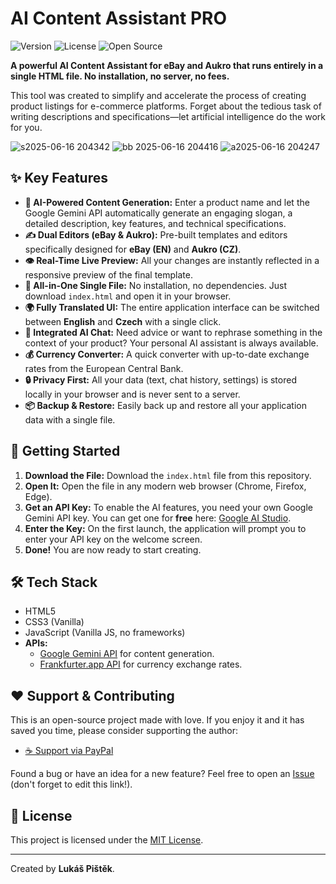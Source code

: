 # AI Content Assistant PRO

![Version](https://img.shields.io/badge/version-1.5.0-blue)
![License](https://img.shields.io/badge/license-MIT-green)
![Open Source](https://shields.io/badge/open--source-❤️-purple)

**A powerful AI Content Assistant for eBay and Aukro that runs entirely in a single HTML file. No installation, no server, no fees.**

This tool was created to simplify and accelerate the process of creating product listings for e-commerce platforms. Forget about the tedious task of writing descriptions and specifications—let artificial intelligence do the work for you.


![s2025-06-16 204342](https://github.com/user-attachments/assets/bae577f7-ff69-49b5-8e62-862798f4151d)
![bb 2025-06-16 204416](https://github.com/user-attachments/assets/a6e265ee-cf11-4298-be17-ce1675823981)
![a2025-06-16 204247](https://github.com/user-attachments/assets/37a4c40d-f509-4d09-ad09-ad69a58ba59a)

## ✨ Key Features

* **🤖 AI-Powered Content Generation:** Enter a product name and let the Google Gemini API automatically generate an engaging slogan, a detailed description, key features, and technical specifications.
* **✍️ Dual Editors (eBay & Aukro):** Pre-built templates and editors specifically designed for **eBay (EN)** and **Aukro (CZ)**.
* **👁️ Real-Time Live Preview:** All your changes are instantly reflected in a responsive preview of the final template.
* **🚀 All-in-One Single File:** No installation, no dependencies. Just download `index.html` and open it in your browser.
* **🌍 Fully Translated UI:** The entire application interface can be switched between **English** and **Czech** with a single click.
* **💬 Integrated AI Chat:** Need advice or want to rephrase something in the context of your product? Your personal AI assistant is always available.
* **💰 Currency Converter:** A quick converter with up-to-date exchange rates from the European Central Bank.
* **🔒 Privacy First:** All your data (text, chat history, settings) is stored locally in your browser and is never sent to a server.
* **📦 Backup & Restore:** Easily back up and restore all your application data with a single file.

## 🚀 Getting Started

1.  **Download the File:** Download the `index.html` file from this repository.
2.  **Open It:** Open the file in any modern web browser (Chrome, Firefox, Edge).
3.  **Get an API Key:** To enable the AI features, you need your own Google Gemini API key. You can get one for **free** here: [Google AI Studio](https://aistudio.google.com/app/apikey).
4.  **Enter the Key:** On the first launch, the application will prompt you to enter your API key on the welcome screen.
5.  **Done!** You are now ready to start creating.

## 🛠️ Tech Stack

* HTML5
* CSS3 (Vanilla)
* JavaScript (Vanilla JS, no frameworks)
* **APIs:**
    * [Google Gemini API](https://ai.google.dev/) for content generation.
    * [Frankfurter.app API](https://www.frankfurter.app/) for currency exchange rates.

## ❤️ Support & Contributing

This is an open-source project made with love. If you enjoy it and it has saved you time, please consider supporting the author:

* [☕ Support via PayPal](https://www.paypal.me/lukas180)

Found a bug or have an idea for a new feature? Feel free to open an [Issue](https://github.com/your-username/your-repo-name/issues) (don't forget to edit this link!).

## 📄 License

This project is licensed under the [MIT License](LICENSE).

---

Created by **Lukáš Pištěk**.
